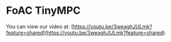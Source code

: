 # FoAC TinyMPC

You can view our video at: [https://youtu.be/3weaghJULmk?feature=shared](https://youtu.be/3weaghJULmk?feature=shared)
